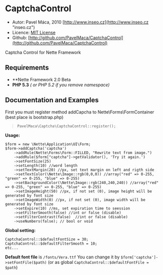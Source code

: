 CaptchaControl 
===============
- Autor: Pavel Máca, 2010 [http://www.inseo.cz](http://www.inseo.cz "inseo.cz")
- Licence: [MIT License](http://creativecommons.org/licenses/MIT/)
- Github: [http://github.com/PavelMaca/CaptchaControl](http://github.com/PavelMaca/CaptchaControl)

Captcha Control for Nette Framework

Requirements
------------
- **Nette Framework 2.0 Beta
- **PHP 5.3** *( or PHP 5.2 if you remove namespace)*

Documentation and Examples
--------------------------
First you must register method addCapcha to Nette\Forms\FormContainer (best place is bootstrap.php)
> ``PavelMaca\Captcha\CaptchaControl::register();``

 **Usage:**

    $form = new \Nette\Application\UI\Form;  
    $form->addCaptcha('captcha')  
        ->addRule(Nette\Forms\Form::FILLED, "Rewrite text from image.")  
        ->addRule($form["captcha"]->getValidator(), 'Try it again.')  
        ->setFontSize(25)  
        ->setLength(10) //word length  
        ->setTextMargin(20) //px, set text margin on left and rigth side  
        ->setTextColor(\Nette\Image::rgb(0,0,0)) //array("red" => 0-255, "green" => 0-255, "blue" => 0-255)  
        ->setBackgroundColor(\Nette\Image::rgb(240,240,240)) //array("red" => 0-255, "green" => 0-255, "blue" => 0-255)  
        ->setImageHeight(50) //px, if not set (0), image height will be generated by font size  
        ->setImageWidth(0) //px, if not set (0), image width will be generated by font size  
        ->setExpire(10) //ms, set expiration time to seession  
        ->setFilterSmooth(false) //int or false (disable)  
        ->setFilterContrast(false)  //int or false (disable)  
        ->useNumbers(false); // bool or void  

**Global setting:**

    CaptchaControl::$defaultFontSize = 30;  
    CaptchaControl::$defaultFilterSmooth = 10;  
    etc...  

**Default font file** is ``/fonts/Vera.ttf``
You can change it by ``$form['captcha']->setFontFile($path)`` (or as global ``CaptchaControl::$defaultFontFile = $path``)